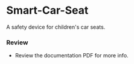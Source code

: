 # Smart-Car-Seat
A safety device for children's car seats. 

### Review
- Review the documentation PDF for more info.
